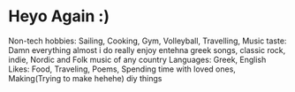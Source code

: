 # Heyo Again :)

Non-tech hobbies: Sailing, Cooking, Gym, Volleyball, Travelling, 
Music taste: Damn everything almost i do really enjoy entehna greek songs, classic rock, indie, Nordic and Folk music of any country
Languages: Greek, English
Likes: Food, Traveling, Poems, Spending time with loved ones, Making(Trying to make hehehe) diy things


